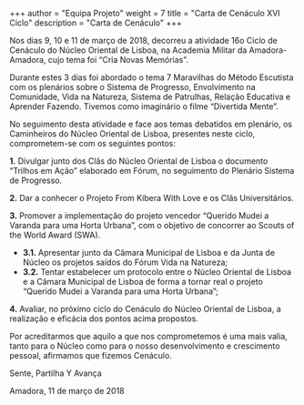 +++
author = "Equipa Projeto"
weight = 7
title = "Carta de Cenáculo XVI Ciclo"
description = "Carta de Cenáculo"
+++

Nos dias 9, 10 e 11 de março de 2018, decorreu a atividade 16o Ciclo de Cenáculo do Núcleo Oriental de Lisboa, na Academia Militar da Amadora-Amadora, cujo tema foi “Cria Novas Memórias”.

Durante estes 3 dias foi abordado o tema 7 Maravilhas do Método Escutista com os plenários sobre o Sistema de Progresso, Envolvimento na Comunidade, Vida na Natureza, Sistema de Patrulhas, Relação Educativa e Aprender Fazendo. Tivemos como imaginário o filme “Divertida Mente”.

No seguimento desta atividade e face aos temas debatidos em plenário, os Caminheiros do Núcleo Oriental de Lisboa, presentes neste ciclo, comprometem-se com os seguintes pontos:

**1.** Divulgar junto dos Clãs do Núcleo Oriental de Lisboa o documento “Trilhos em Ação” elaborado em Fórum, no seguimento do Plenário Sistema de Progresso.

**2.** Dar a conhecer o Projeto From Kibera With Love e os Clãs Universitários.

**3.** Promover a implementação do projeto vencedor “Querido Mudei a Varanda para uma Horta Urbana”, com o objetivo de concorrer ao Scouts of the World Award (SWA).

  * **3.1.** Apresentar junto da Câmara Municipal de Lisboa e da Junta de Núcleo os 
projetos saídos do Fórum Vida na Natureza;
  * **3.2.** Tentar estabelecer um protocolo entre o Núcleo Oriental de Lisboa e a Câmara Municipal de Lisboa de forma a tornar real o projeto “Querido Mudei a Varanda para uma Horta Urbana”;

**4.** Avaliar, no próximo ciclo do Cenáculo do Núcleo Oriental de Lisboa, a realização e eficácia dos pontos acima propostos.

Por acreditarmos que aquilo a que nos comprometemos é uma mais valia, tanto para o Núcleo como para o nosso desenvolvimento e crescimento pessoal, afirmamos que fizemos Cenáculo.

Sente, Partilha Y Avança

Amadora, 11 de março de 2018 